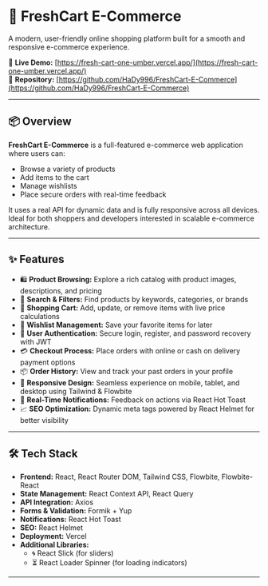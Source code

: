 # 🛒 FreshCart E-Commerce

A modern, user-friendly online shopping platform built for a smooth and responsive e-commerce experience.

🔗 **Live Demo:** [https://fresh-cart-one-umber.vercel.app/](https://fresh-cart-one-umber.vercel.app/)  
📂 **Repository:** [https://github.com/HaDy996/FreshCart-E-Commerce](https://github.com/HaDy996/FreshCart-E-Commerce)

---

## 📦 Overview

**FreshCart E-Commerce** is a full-featured e-commerce web application where users can:

- Browse a variety of products
- Add items to the cart
- Manage wishlists
- Place secure orders with real-time feedback

It uses a real API for dynamic data and is fully responsive across all devices. Ideal for both shoppers and developers interested in scalable e-commerce architecture.

---

## ✨ Features

- 🛍️ **Product Browsing:** Explore a rich catalog with product images, descriptions, and pricing  
- 🔎 **Search & Filters:** Find products by keywords, categories, or brands  
- 🛒 **Shopping Cart:** Add, update, or remove items with live price calculations  
- 💖 **Wishlist Management:** Save your favorite items for later  
- 🔐 **User Authentication:** Secure login, register, and password recovery with JWT  
- 💳 **Checkout Process:** Place orders with online or cash on delivery payment options  
- 📦 **Order History:** View and track your past orders in your profile  
- 📱 **Responsive Design:** Seamless experience on mobile, tablet, and desktop using Tailwind & Flowbite  
- 🔔 **Real-Time Notifications:** Feedback on actions via React Hot Toast  
- 📈 **SEO Optimization:** Dynamic meta tags powered by React Helmet for better visibility

---

## 🛠️ Tech Stack

- **Frontend:** React, React Router DOM, Tailwind CSS, Flowbite, Flowbite-React  
- **State Management:** React Context API, React Query  
- **API Integration:** Axios  
- **Forms & Validation:** Formik + Yup  
- **Notifications:** React Hot Toast  
- **SEO:** React Helmet  
- **Deployment:** Vercel  
- **Additional Libraries:**  
  - 🌀 React Slick (for sliders)  
  - ⏳ React Loader Spinner (for loading indicators)

---

